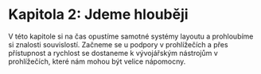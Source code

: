 # Kapitola 2: Jdeme hlouběji

V této kapitole si na čas opustíme samotné systémy layoutu a prohloubíme si znalosti souvislostí. Začneme se u podpory v prohlížečích a přes přístupnost a rychlost se dostaneme k vývojářským nástrojům v prohlížečích, které nám mohou být velice nápomocny.
